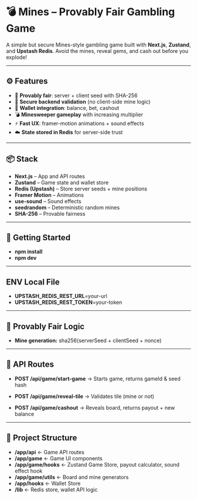 # 💣 Mines – Provably Fair Gambling Game

A simple but secure Mines-style gambling game built with **Next.js**, **Zustand**, and **Upstash Redis**. Avoid the mines, reveal gems, and cash out before you explode!

---

## ⚙️ Features

- 🎲 **Provably fair**: server + client seed with SHA-256
- 🔐 **Secure backend validation** (no client-side mine logic)
- 💼 **Wallet integration**: balance, bet, cashout
- 💣 **Minesweeper gameplay** with increasing multiplier
- ⚡ **Fast UX**: framer-motion animations + sound effects
- ☁️ **State stored in Redis** for server-side trust

---

## 📦 Stack

- **Next.js** – App and API routes
- **Zustand** – Game state and wallet store
- **Redis (Upstash)** – Store server seeds + mine positions
- **Framer Motion** – Animations
- **use-sound** – Sound effects
- **seedrandom** – Deterministic random mines
- **SHA-256** – Provable fairness

---

## 🚀 Getting Started

- **npm install**
- **npm dev**

---

## ENV Local File

- **UPSTASH_REDIS_REST_URL**=your-url
- **UPSTASH_REDIS_REST_TOKEN**=your-token

---

## 🔐 Provably Fair Logic

- **Mine generation:** sha256(serverSeed + clientSeed + nonce)

---

## 🧪 API Routes

- **POST /api/game/start-game** → Starts game, returns gameId & seed hash

- **POST /api/game/reveal-tile** → Validates tile (mine or not)

- **POST /api/game/cashout** → Reveals board, returns payout + new balance

---

## 📁 Project Structure

- **/app/api**         ← Game API routes
- **/app/game**        ← Game UI components
- **/app/game/hooks**  ← Zustand Game Store, payout calculator, sound effect hook
- **/app/game/utils**  ← Board and mine generators
- **/app/hooks**       ← Wallet Store
- **/lib**             ← Redis store, wallet API logic
